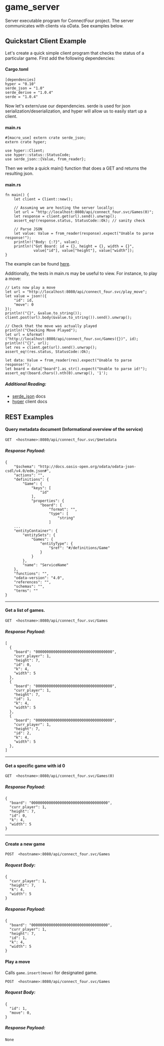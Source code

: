 # game_server
Server executable program for ConnectFour project. The server communicates with clients via oData. See examples below.

## Quickstart Client Example
Let's create a quick simple client program that checks the status of a particular game. First add the following dependencies:
#### Cargo.toml
```
[dependencies]           
hyper = "0.10"           
serde_json = "1.0"       
serde_derive = "1.0.4"   
serde = "1.0.4"          
```
Now let's extern/use our dependencies. serde is used for json serialization/deserialization, and hyper will allow us to easily start up a client. 
#### main.rs
```
#[macro_use] extern crate serde_json;  
extern crate hyper;                    
                                       
use hyper::Client;                     
use hyper::status::StatusCode;         
use serde_json::{Value, from_reader};  
```
Then we write a quick main() function that does a GET and returns the resulting json. 
#### main.rs
```
fn main() {                                                                       
    let client = Client::new();                                                   
                                                                                  
    // Assuming we are hosting the server locally:                                
    let url = "http://localhost:8080/api/connect_four.svc/Games(0)";              
    let response = client.get(url).send().unwrap();                               
    assert_eq!(response.status, StatusCode::Ok); // sanity check                  
                                                                                  
    // Parse JSON                                                                 
    let value: Value = from_reader(response).expect("Unable to parse response!"); 
    println!("Body: {:?}", value);                                                
    println!("Got Board: id = {}, height = {}, width = {}",                       
             value["id"], value["height"], value["width"]);                       
}                                                                                 
```
The example can be found [here](https://github.com/mmgeorge/game_client_example).

Additionally, the tests in main.rs may be useful to view. For instance, to play a move: 
```
// Lets now play a move                                                         
let url = "http://localhost:8080/api/connect_four.svc/play_move";               
let value = json!({                                                             
    "id": id,                                                                   
    "move": 0                                                                   
});                                                                             
println!("{}", &value.to_string());                                             
client.post(url).body(&value.to_string()).send().unwrap();                      
                                                                                
// Check that the move was actually played                                      
println!("Checking Move Played");                                               
let url = &format!("http://localhost:8080/api/connect_four.svc/Games({})", id); 
println!("{}", url);                                                            
let res = client.get(url).send().unwrap();                                      
assert_eq!(res.status, StatusCode::Ok);                                         
                                                                                
let data: Value = from_reader(res).expect("Unable to parse response!");         
let board = data["board"].as_str().expect("Unable to parse id!");               
assert_eq!(board.chars().nth(0).unwrap(), '1');                                 
```


##### Additional Reading: 
- [serde_json](https://docs.serde.rs/serde_json/) docs
- [hyper](https://hyper.rs/hyper/v0.10.9/hyper/client/struct.Client.html) client docs

## REST Examples
#### Query metadata document (Informational overview of the service)

`GET  <hostname>:8080/api/connect_four.svc/$metadata`

##### Response Payload:
```
{
    "$schema": "http://docs.oasis-open.org/odata/odata-json-csdl/v4.0/edm.json#",
    "actions": "",
    "definitions": {
        "Game": {
            "keys": [
                "id"
            ],
            "properties": {
                "board": {
                    "format": "",
                    "type": [
                        "string"
                    ]
    ...
    "entityContainer": {
        "entitySets": {
            "Games": {
                "entityType": {
                    "$ref": "#/definitions/Game"
                }
            }
        },
        "name": "ServiceName"
    },
    "functions": "",
    "odata-version": "4.0",
    "references": "",
    "schemas": "",
    "terms": ""
}
```
---

#### Get a list of games. 
`GET  <hostname>:8080/api/connect_four.svc/Games`

##### Response Payload:
```
[
  {
    "board": "00000000000000000000000000000000000",
    "curr_player": 1,
    "height": 7,
    "id": 0,
    "k": 4,
    "width": 5
  },
  {
    "board": "00000000000000000000000000000000000",
    "curr_player": 1,
    "height": 7,
    "id": 1,
    "k": 4,
    "width": 5
  },
  {
    "board": "00000000000000000000000000000000000",
    "curr_player": 1,
    "height": 7,
    "id": 2,
    "k": 4,
    "width": 5
  },
]
```
---

#### Get a specific game with id 0
`GET  <hostname>:8080/api/connect_four.svc/Games(0)`

##### Response Payload:
```
{
  "board": "00000000000000000000000000000000000",
  "curr_player": 1,
  "height": 7,
  "id": 0,
  "k": 4,
  "width": 5
}
```
---

#### Create a new game
`POST  <hostname>:8080/api/connect_four.svc/Games`
##### Request Body:
```
{
  "curr_player": 1,
  "height": 7,
  "k": 4,
  "width": 5
}
```

##### Response Payload:
```
{
  "board": "00000000000000000000000000000000000",
  "curr_player": 1,
  "height": 7,
  "id": 1,
  "k": 4,
  "width": 5
}
```


#### Play a move
Calls `game.insert(move)` for designated game.

`POST  <hostname>:8080/api/connect_four.svc/Games`
##### Request Body:
```
{
  "id": 1,
  "move": 0,
}
```

##### Response Payload:
```
None
```
